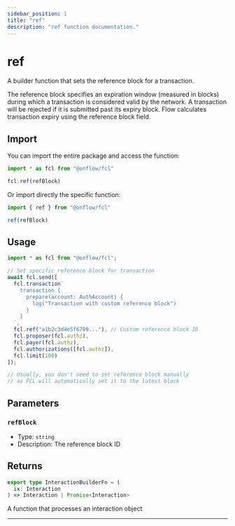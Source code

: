 ```yaml
---
sidebar_position: 1
title: "ref"
description: "ref function documentation."
---
```


<!-- THIS DOCUMENT IS AUTO-GENERATED FROM [onflow/fcl/../sdk/src/build/build-ref.ts](https://github.com/onflow/fcl-js/tree/master/packages/fcl/../sdk/src/build/build-ref.ts). DO NOT EDIT MANUALLY -->

# ref

A builder function that sets the reference block for a transaction.

The reference block specifies an expiration window (measured in blocks) during which a transaction is considered valid by the network.
A transaction will be rejected if it is submitted past its expiry block. Flow calculates transaction expiry using the reference block field.

## Import

You can import the entire package and access the function:

```typescript
import * as fcl from "@onflow/fcl"

fcl.ref(refBlock)
```

Or import directly the specific function:

```typescript
import { ref } from "@onflow/fcl"

ref(refBlock)
```

## Usage

```typescript
import * as fcl from "@onflow/fcl";

// Set specific reference block for transaction
await fcl.send([
  fcl.transaction`
    transaction {
      prepare(account: AuthAccount) {
        log("Transaction with custom reference block")
      }
    }
  `,
  fcl.ref("a1b2c3d4e5f6789..."), // Custom reference block ID
  fcl.proposer(fcl.authz),
  fcl.payer(fcl.authz),
  fcl.authorizations([fcl.authz]),
  fcl.limit(100)
]);

// Usually, you don't need to set reference block manually
// as FCL will automatically set it to the latest block
```

## Parameters

### `refBlock` 


- Type: `string`
- Description: The reference block ID


## Returns

```typescript
export type InteractionBuilderFn = (
  ix: Interaction
) => Interaction | Promise<Interaction>
```


A function that processes an interaction object

---
